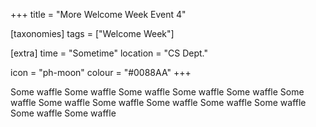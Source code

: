 +++
title = "More Welcome Week Event 4"

[taxonomies]
tags = ["Welcome Week"]

[extra]
time = "Sometime"
location = "CS Dept."

icon = "ph-moon"
colour = "#0088AA"
+++

Some waffle Some waffle Some waffle Some waffle Some waffle Some waffle Some waffle Some waffle Some waffle Some waffle Some waffle Some waffle Some waffle 
